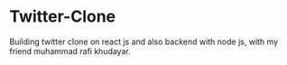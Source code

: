 # Twitter-Clone
Building twitter clone on react js and also backend with node js, with my friend muhammad rafi khudayar.

